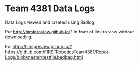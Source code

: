 Team 4381 Data Logs
======
Data Logs viewed and created using Badlog


Put http://htmlpreview.github.io/? in front of link to view without downloading.

Ex.  http://htmlpreview.github.io/?https://github.com/FIRSTRoboticsTeam4381/Robot-Logs/blob/master/testfile.badbag.html
